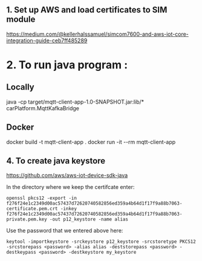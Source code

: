 
## 1. Set up AWS and load certificates to SIM module
https://medium.com/@kellerhalssamuel/simcom7600-and-aws-iot-core-integration-guide-ceb7ff485289


# 2. To run java program :
## Locally
java -cp target/mqtt-client-app-1.0-SNAPSHOT.jar:lib/\* carPlatform.MqttKafkaBridge

## Docker
docker build -t mqtt-client-app .
docker run -it --rm mqtt-client-app

## 4. To create java keystore
https://github.com/aws/aws-iot-device-sdk-java

In the directory where we keep the certifcate enter:
```
openssl pkcs12 -export -in f276f24e1c2349d00ac57437d72620740582856ed359a4b64d1f17f9a88b7063-certificate.pem.crt -inkey f276f24e1c2349d00ac57437d72620740582856ed359a4b64d1f17f9a88b7063-private.pem.key -out p12_keystore -name alias
```

Use the password that we entered above here:
```
keytool -importkeystore -srckeystore p12_keystore -srcstoretype PKCS12 -srcstorepass <password> -alias alias -deststorepass <password> -destkeypass <password> -destkeystore my_keystore
```